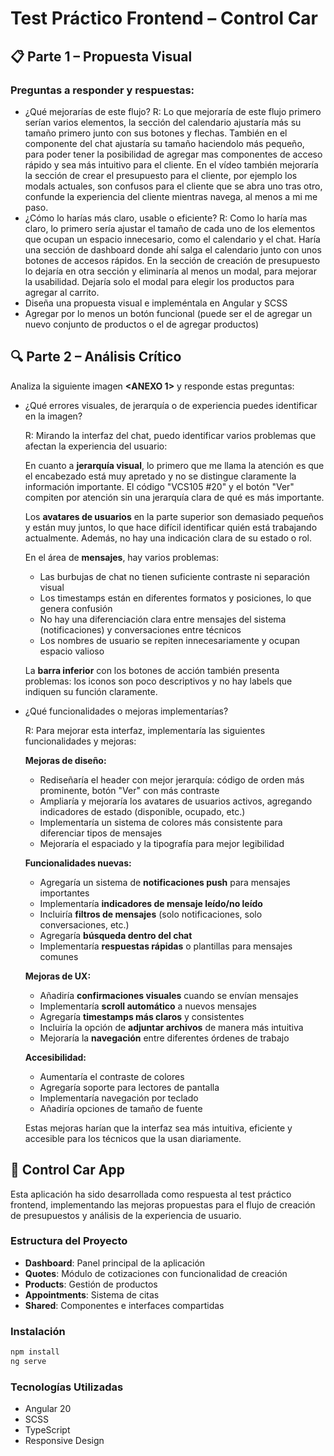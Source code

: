 # Test Práctico Frontend – Control Car

## 📋 Parte 1 – Propuesta Visual

### Preguntas a responder y respuestas:
- ¿Qué mejorarías de este flujo?
    R: Lo que mejoraría de este flujo primero serían varios elementos, la sección del calendario ajustaría más su tamaño primero junto con sus botones y flechas.
    También en el componente del chat ajustaría su tamaño haciendolo más pequeño, para poder tener la posibilidad de agregar mas componentes de acceso rápido y sea más intuitivo para el cliente.
    En el vídeo también mejoraría la sección de crear el presupuesto para el cliente, por ejemplo los modals actuales, son confusos para el cliente que se abra uno tras otro, confunde la experiencia del cliente mientras navega, al menos a mi me paso.
- ¿Cómo lo harías más claro, usable o eficiente?
    R: Como lo haría mas claro, lo primero sería ajustar el tamaño de cada uno de los elementos que ocupan un espacio innecesario, como el calendario y el chat. Haría una sección de dashboard donde ahí salga el calendario junto con unos botones de accesos rápidos.
    En la sección de creación de presupuesto lo dejaría en otra sección y eliminaría al menos un modal, para mejorar la usabilidad.
    Dejaría solo el modal para elegir los productos para agregar al carrito.
- Diseña una propuesta visual e impleméntala en Angular y SCSS
- Agregar por lo menos un botón funcional (puede ser el de agregar un nuevo conjunto de productos o el de agregar productos)

## 🔍 Parte 2 – Análisis Crítico
Analiza la siguiente imagen **<ANEXO 1>** y responde estas preguntas:



- ¿Qué errores visuales, de jerarquía o de experiencia puedes identificar en la imagen?

    R: Mirando la interfaz del chat, puedo identificar varios problemas que afectan la experiencia del usuario:

    En cuanto a **jerarquía visual**, lo primero que me llama la atención es que el encabezado está muy apretado y no se distingue claramente la información importante. El código "VCS105 #20" y el botón "Ver" compiten por atención sin una jerarquía clara de qué es más importante.

    Los **avatares de usuarios** en la parte superior son demasiado pequeños y están muy juntos, lo que hace difícil identificar quién está trabajando actualmente. Además, no hay una indicación clara de su estado o rol.

    En el área de **mensajes**, hay varios problemas:
    - Las burbujas de chat no tienen suficiente contraste ni separación visual
    - Los timestamps están en diferentes formatos y posiciones, lo que genera confusión
    - No hay una diferenciación clara entre mensajes del sistema (notificaciones) y conversaciones entre técnicos
    - Los nombres de usuario se repiten innecesariamente y ocupan espacio valioso

    La **barra inferior** con los botones de acción también presenta problemas: los iconos son poco descriptivos y no hay labels que indiquen su función claramente.

- ¿Qué funcionalidades o mejoras implementarías?

    R: Para mejorar esta interfaz, implementaría las siguientes funcionalidades y mejoras:

    **Mejoras de diseño:**
    - Rediseñaría el header con mejor jerarquía: código de orden más prominente, botón "Ver" con más contraste
    - Ampliaría y mejoraría los avatares de usuarios activos, agregando indicadores de estado (disponible, ocupado, etc.)
    - Implementaría un sistema de colores más consistente para diferenciar tipos de mensajes
    - Mejoraría el espaciado y la tipografía para mejor legibilidad

    **Funcionalidades nuevas:**
    - Agregaría un sistema de **notificaciones push** para mensajes importantes
    - Implementaría **indicadores de mensaje leído/no leído**
    - Incluiría **filtros de mensajes** (solo notificaciones, solo conversaciones, etc.)
    - Agregaría **búsqueda dentro del chat**
    - Implementaría **respuestas rápidas** o plantillas para mensajes comunes

    **Mejoras de UX:**
    - Añadiría **confirmaciones visuales** cuando se envían mensajes
    - Implementaría **scroll automático** a nuevos mensajes
    - Agregaría **timestamps más claros** y consistentes
    - Incluiría la opción de **adjuntar archivos** de manera más intuitiva
    - Mejoraría la **navegación** entre diferentes órdenes de trabajo

    **Accesibilidad:**
    - Aumentaría el contraste de colores
    - Agregaría soporte para lectores de pantalla
    - Implementaría navegación por teclado
    - Añadiría opciones de tamaño de fuente

    Estas mejoras harían que la interfaz sea más intuitiva, eficiente y accesible para los técnicos que la usan diariamente.

## 🚗 Control Car App
Esta aplicación ha sido desarrollada como respuesta al test práctico frontend, implementando las mejoras propuestas para el flujo de creación de presupuestos y análisis de la experiencia de usuario.

### Estructura del Proyecto
- **Dashboard**: Panel principal de la aplicación
- **Quotes**: Módulo de cotizaciones con funcionalidad de creación
- **Products**: Gestión de productos
- **Appointments**: Sistema de citas
- **Shared**: Componentes e interfaces compartidas

### Instalación
```bash
npm install
ng serve
```

### Tecnologías Utilizadas
- Angular 20
- SCSS
- TypeScript
- Responsive Design